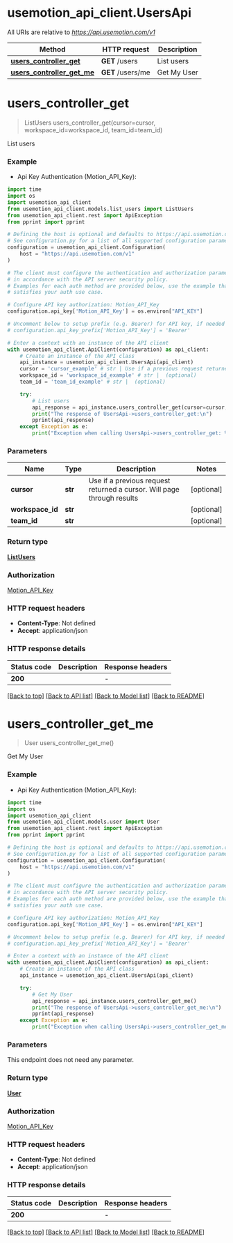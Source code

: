 # usemotion_api_client.UsersApi

All URIs are relative to *https://api.usemotion.com/v1*

Method | HTTP request | Description
------------- | ------------- | -------------
[**users_controller_get**](UsersApi.md#users_controller_get) | **GET** /users | List users
[**users_controller_get_me**](UsersApi.md#users_controller_get_me) | **GET** /users/me | Get My User


# **users_controller_get**
> ListUsers users_controller_get(cursor=cursor, workspace_id=workspace_id, team_id=team_id)

List users

### Example

* Api Key Authentication (Motion_API_Key):
```python
import time
import os
import usemotion_api_client
from usemotion_api_client.models.list_users import ListUsers
from usemotion_api_client.rest import ApiException
from pprint import pprint

# Defining the host is optional and defaults to https://api.usemotion.com/v1
# See configuration.py for a list of all supported configuration parameters.
configuration = usemotion_api_client.Configuration(
    host = "https://api.usemotion.com/v1"
)

# The client must configure the authentication and authorization parameters
# in accordance with the API server security policy.
# Examples for each auth method are provided below, use the example that
# satisfies your auth use case.

# Configure API key authorization: Motion_API_Key
configuration.api_key['Motion_API_Key'] = os.environ["API_KEY"]

# Uncomment below to setup prefix (e.g. Bearer) for API key, if needed
# configuration.api_key_prefix['Motion_API_Key'] = 'Bearer'

# Enter a context with an instance of the API client
with usemotion_api_client.ApiClient(configuration) as api_client:
    # Create an instance of the API class
    api_instance = usemotion_api_client.UsersApi(api_client)
    cursor = 'cursor_example' # str | Use if a previous request returned a cursor. Will page through results (optional)
    workspace_id = 'workspace_id_example' # str |  (optional)
    team_id = 'team_id_example' # str |  (optional)

    try:
        # List users
        api_response = api_instance.users_controller_get(cursor=cursor, workspace_id=workspace_id, team_id=team_id)
        print("The response of UsersApi->users_controller_get:\n")
        pprint(api_response)
    except Exception as e:
        print("Exception when calling UsersApi->users_controller_get: %s\n" % e)
```



### Parameters

Name | Type | Description  | Notes
------------- | ------------- | ------------- | -------------
 **cursor** | **str**| Use if a previous request returned a cursor. Will page through results | [optional] 
 **workspace_id** | **str**|  | [optional] 
 **team_id** | **str**|  | [optional] 

### Return type

[**ListUsers**](ListUsers.md)

### Authorization

[Motion_API_Key](../README.md#Motion_API_Key)

### HTTP request headers

 - **Content-Type**: Not defined
 - **Accept**: application/json

### HTTP response details
| Status code | Description | Response headers |
|-------------|-------------|------------------|
**200** |  |  -  |

[[Back to top]](#) [[Back to API list]](../README.md#documentation-for-api-endpoints) [[Back to Model list]](../README.md#documentation-for-models) [[Back to README]](../README.md)

# **users_controller_get_me**
> User users_controller_get_me()

Get My User

### Example

* Api Key Authentication (Motion_API_Key):
```python
import time
import os
import usemotion_api_client
from usemotion_api_client.models.user import User
from usemotion_api_client.rest import ApiException
from pprint import pprint

# Defining the host is optional and defaults to https://api.usemotion.com/v1
# See configuration.py for a list of all supported configuration parameters.
configuration = usemotion_api_client.Configuration(
    host = "https://api.usemotion.com/v1"
)

# The client must configure the authentication and authorization parameters
# in accordance with the API server security policy.
# Examples for each auth method are provided below, use the example that
# satisfies your auth use case.

# Configure API key authorization: Motion_API_Key
configuration.api_key['Motion_API_Key'] = os.environ["API_KEY"]

# Uncomment below to setup prefix (e.g. Bearer) for API key, if needed
# configuration.api_key_prefix['Motion_API_Key'] = 'Bearer'

# Enter a context with an instance of the API client
with usemotion_api_client.ApiClient(configuration) as api_client:
    # Create an instance of the API class
    api_instance = usemotion_api_client.UsersApi(api_client)

    try:
        # Get My User
        api_response = api_instance.users_controller_get_me()
        print("The response of UsersApi->users_controller_get_me:\n")
        pprint(api_response)
    except Exception as e:
        print("Exception when calling UsersApi->users_controller_get_me: %s\n" % e)
```



### Parameters
This endpoint does not need any parameter.

### Return type

[**User**](User.md)

### Authorization

[Motion_API_Key](../README.md#Motion_API_Key)

### HTTP request headers

 - **Content-Type**: Not defined
 - **Accept**: application/json

### HTTP response details
| Status code | Description | Response headers |
|-------------|-------------|------------------|
**200** |  |  -  |

[[Back to top]](#) [[Back to API list]](../README.md#documentation-for-api-endpoints) [[Back to Model list]](../README.md#documentation-for-models) [[Back to README]](../README.md)

